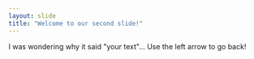 ```yaml
---
layout: slide
title: "Welcome to our second slide!"
---
```

I was wondering why it said "your text"...
Use the left arrow to go back!
